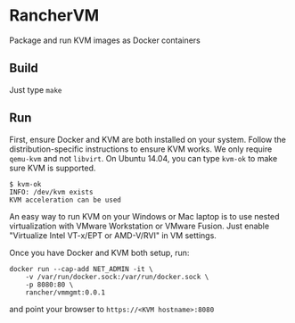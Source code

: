 # RancherVM

Package and run KVM images as Docker containers

## Build

Just type `make`

## Run

First, ensure Docker and KVM are both installed on your system. Follow the
distribution-specific instructions to ensure KVM works. We only require
`qemu-kvm` and not `libvirt`. On Ubuntu 14.04, you
can type `kvm-ok` to make sure KVM is supported.

    $ kvm-ok
    INFO: /dev/kvm exists
    KVM acceleration can be used

An easy way to run KVM on your Windows or Mac laptop is to use nested
virtualization with VMware Workstation or VMware Fusion. Just enable
"Virtualize Intel VT-x/EPT or AMD-V/RVI" in VM settings.

Once you have Docker and KVM both setup, run:

    docker run --cap-add NET_ADMIN -it \
        -v /var/run/docker.sock:/var/run/docker.sock \
        -p 8080:80 \
        rancher/vmmgmt:0.0.1

and point your browser to `https://<KVM hostname>:8080`
